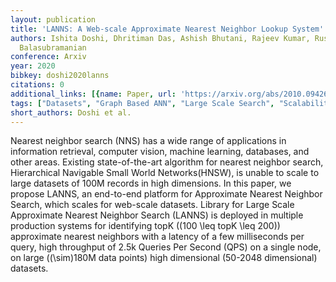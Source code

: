 ```yaml
---
layout: publication
title: 'LANNS: A Web-scale Approximate Nearest Neighbor Lookup System'
authors: Ishita Doshi, Dhritiman Das, Ashish Bhutani, Rajeev Kumar, Rushi Bhatt, Niranjan
  Balasubramanian
conference: Arxiv
year: 2020
bibkey: doshi2020lanns
citations: 0
additional_links: [{name: Paper, url: 'https://arxiv.org/abs/2010.09426'}]
tags: ["Datasets", "Graph Based ANN", "Large Scale Search", "Scalability", "Tools & Libraries"]
short_authors: Doshi et al.
---
```

Nearest neighbor search (NNS) has a wide range of applications in information
retrieval, computer vision, machine learning, databases, and other areas.
Existing state-of-the-art algorithm for nearest neighbor search, Hierarchical
Navigable Small World Networks(HNSW), is unable to scale to large datasets of
100M records in high dimensions. In this paper, we propose LANNS, an end-to-end
platform for Approximate Nearest Neighbor Search, which scales for web-scale
datasets. Library for Large Scale Approximate Nearest Neighbor Search (LANNS)
is deployed in multiple production systems for identifying topK (\(100 \leq topK
\leq 200\)) approximate nearest neighbors with a latency of a few milliseconds
per query, high throughput of 2.5k Queries Per Second (QPS) on a single node,
on large (\(\sim\)180M data points) high dimensional (50-2048 dimensional)
datasets.